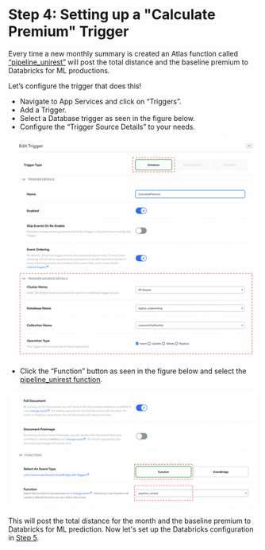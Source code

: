 # Step 4: Setting up a "Calculate Premium" Trigger 
Every time a new monthly summary is created an Atlas function called [“pipeline_unirest”](MaterializedViews/monthlyTrigger.js) will post the total distance and the baseline premium to Databricks for ML productions. 

Let’s configure the trigger that does this! 
* Navigate to App Services and click on “Triggers”. 
* Add a Trigger. 
* Select a Database trigger as seen in the figure below. 
* Configure the “Trigger Source Details” to your needs. 

![image](InsuranceGitHub/Figure10.png) 
* Click the “Function” button as seen in the figure below and select the [pipeline_unirest function](MaterializedViews/monthlyTrigger.js). 

![image](InsuranceGitHub/Figure11.png) 

This will post the total distance for the month and the baseline premium to Databricks for ML prediction. Now let's set up the Databricks configuration in [Step 5](DatabricksConfiguration.md).
